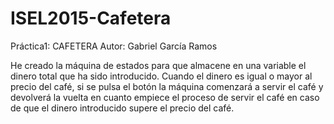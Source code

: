 # ISEL2015-Cafetera

Práctica1: CAFETERA
Autor: Gabriel García Ramos

He creado la máquina de estados para que almacene en una variable el dinero total que ha sido introducido. Cuando el dinero es igual o mayor al precio del café, si se pulsa el botón la máquina comenzará a servir el café y devolverá la vuelta en cuanto empiece el proceso de servir el café en caso de que el dinero introducido supere el precio del café.